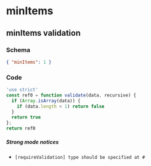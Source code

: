 # minItems

## minItems validation

### Schema

```json
{ "minItems": 1 }
```

### Code

```js
'use strict'
const ref0 = function validate(data, recursive) {
  if (Array.isArray(data)) {
    if (data.length < 1) return false
  }
  return true
};
return ref0
```

##### Strong mode notices

 * `[requireValidation] type should be specified at #`

